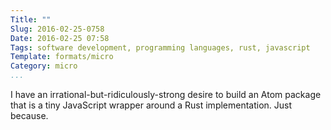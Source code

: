 ```yaml
---
Title: ""
Slug: 2016-02-25-0758
Date: 2016-02-25 07:58
Tags: software development, programming languages, rust, javascript
Template: formats/micro
Category: micro
...
```


I have an irrational-but-ridiculously-strong desire to build an Atom package
that is a tiny JavaScript wrapper around a Rust implementation. Just because.
